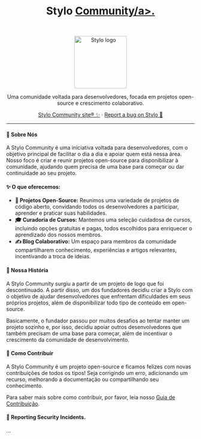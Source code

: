  <h1 align="center">Stylo <a href="https://stylobr.site">Community/a>.</h1><br>

<p align="center">
  <a href="https://stylobr.site/">
    <img src="https://avatars.githubusercontent.com/u/217689814?s=200&v=4" alt="Stylo logo" height="140">
  </a>
</p>

<p align="center">
  Uma comunidade voltada para desenvolvedores, focada em projetos open-<br>source e crescimento colaborativo.
</p>

<p align="center">
  <a href="https://stylobr.site">Stylo Community site® ✨</a>
  ·
  <a href="https://discord.gg/xDjmK9ShuV">Report a bug on Stylo 🐞</a>
</p>

----

#### 🌟 Sobre Nós

A Stylo Community é uma iniciativa voltada para desenvolvedores, com o objetivo principal de facilitar o dia a dia e apoiar quem está nessa área. Nosso foco é criar e reunir projetos open-source para disponibilizar à comunidade, ajudando quem precisa de uma base para começar ou dar continuidade ao seu projeto.


#### ✨ O que oferecemos:

* **🚀 Projetos Open-Source:**
    Reunimos uma variedade de projetos de código aberto, convidando todos os desenvolvedores a participar, aprender e praticar suas habilidades.
* **🎓 Curadoria de Cursos:**
    Mantemos uma seleção cuidadosa de cursos, incluindo opções gratuitas e pagas, todos escolhidos para enriquecer o aprendizado dos nossos membros.
* **✍️ Blog Colaborativo:**
    Um espaço para membros da comunidade compartilharem conhecimento, experiências e artigos relevantes, incentivando a troca de ideias.


#### 📜 Nossa História

A Stylo Community surgiu a partir de um projeto de logo que foi descontinuado. A partir disso, um dos fundadores decidiu criar a Stylo com o objetivo de ajudar desenvolvedores que enfrentam dificuldades em seus próprios projetos, além de disponibilizar todo tipo de conteúdo em open-source.

Basicamente, o fundador passou por muitos desafios ao tentar manter um projeto sozinho e, por isso, decidiu apoiar outros desenvolvedores que também precisam de uma base para começar, além de incentivar o crescimento da comunidade de desenvolvimento.


#### 🤝 Como Contribuir

A Stylo Community é um projeto open-source e ficamos felizes com novas contribuições de todos os tipos! Seja corrigindo um erro, adicionando um recurso, melhorando a documentação ou compartilhando seu conhecimento.

Para saber mais sobre como contribuir, por favor, leia nosso [Guia de Contribuição](LINK_PARA_SEU_GUIA_DE_CONTRIBUICAO_AQUI).


#### 👾 Reporting Security Incidents.

...

